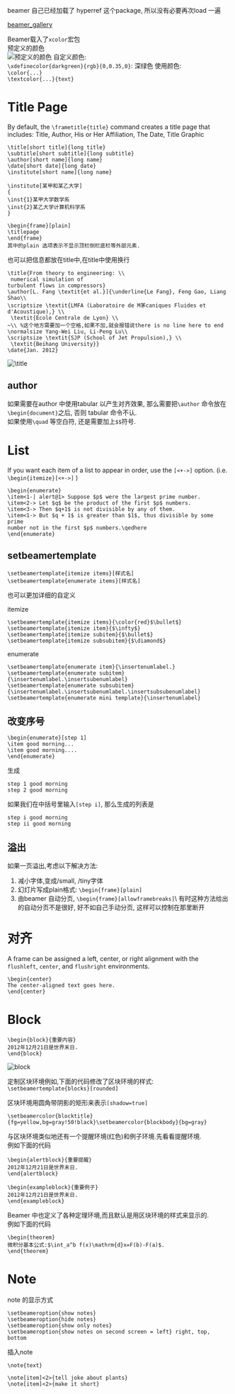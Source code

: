 beamer 自己已经加载了 hyperref 这个package, 所以没有必要再次load 一遍

[beamer_gallery](http://deic.uab.es/~iblanes/beamer_gallery/)

Beamer载入了`xcolor`宏包  
预定义的颜色  
![预定义的颜色](http://i.imgbox.com/6zjHzTM3.jpg)
自定义颜色:  
`\xdefinecolor{darkgreen}{rgb}{0,0.35,0}`: 深绿色
使用颜色:  
`\color{...}`  
`\textcolor{...}{text}`

# Title Page
By default, the `\frametitle{title}` command creates a title page that includes:
Title, Author, His or Her Affiliation, The Date, Title Graphic

	\title[short title]{long title}
	\subtitle[short subtitle]{long subtitle}
	\author[short name]{long name}
	\date[short date]{long date}
	\institute[short name]{long name}
	
	\institute[某甲和某乙大学]
	{
	\inst{1}某甲大学数学系
	\inst{2}某乙大学计算机科学系
	}
	
	\begin{frame}[plain]
	\titlepage
	\end{frame}
	其中的plain 选项表示不显示顶栏侧栏底栏等外部元素.

也可以把信息都放在title中,在title中使用换行

	\title{From theory to engineering: \\
	 numerical simulation of
	turbulent flows in compressors}
	\author[L. Fang \textit{et al.}]{\underline{Le Fang}, Feng Gao, Liang Shao\\
	\scriptsize \textit{LMFA (Laboratoire de M茅caniques Fluides et d'Acoustique),} \\
	 \textit{Ecole Centrale de Lyon} \\
	~\\ %这个地方需要加一个空格,如果不加,就会报错说there is no line here to end
	\normalsize Yang-Wei Liu, Li-Peng Lu\\
	\scriptsize \textit{SJP (School of Jet Propulsion),} \\
	 \textit{Beihang University}}
	\date{Jan. 2012}
![\title](http://i.imgbox.com/AYtCSjXh.jpg)

## author
如果需要在author 中使用tabular 以产生对齐效果, 那么需要把`\author` 命令放在`\begin{document}`之后, 否则 tabular 命令不认.  
如果使用`\quad` 等空白符, 还是需要加上`$$`符号.

# List
If you want each item of a list to appear in order, use the `[<+->]` option. (i.e. `\begin{itemize}[<+->]` )

	\begin{enumerate}
	\item<1-| alert@1> Suppose $p$ were the largest prime number.
	\item<2-> Let $q$ be the product of the first $p$ numbers.
	\item<3-> Then $q+1$ is not divisible by any of them.
	\item<1-> But $q + 1$ is greater than $1$, thus divisible by some prime
	number not in the first $p$ numbers.\qedhere
	\end{enumerate}

## setbeamertemplate

	\setbeamertemplate{itemize items}[样式名]
	\setbeamertemplate{enumerate items}[样式名]

也可以更加详细的自定义

itemize

	\setbeamertemplate{itemize items}{\color{red}$\bullet$} 
	\setbeamertemplate{itemize item}{$\infty$}
	\setbeamertemplate{itemize subitem}{$\bullet$}
	\setbeamertemplate{itemize subsubitem}{$\diamond$}

enumerate

	\setbeamertemplate{enumerate item}{\insertenumlabel.}
	\setbeamertemplate{enumerate subitem}{\insertenumlabel.\insertsubenumlabel}
	\setbeamertemplate{enumerate subsubitem}{\insertenumlabel.\insertsubenumlabel.\insertsubsubenumlabel}
	\setbeamertemplate{enumerate mini template}{\insertenumlabel}

## 改变序号

	\begin{enumerate}[step 1]
	\item good morning...
	\item good morning....
	\end{enumerate}
生成

	step 1 good morning
	step 2 good morning

如果我们在中括号里输入`[step i]`, 那么生成的列表是

	step i good morning
	step ii good morning

## 溢出
如果一页溢出,考虑以下解决方法:

1. 减小字体,变成/small, /tiny字体 
2. 幻灯片写成plain格式: `\begin{frame}[plain]`
3.  由beamer 自动分页, `\begin{frame}[allowframebreaks]`\\
有时这种方法给出的自动分页不是很好, 好不如自己手动分页, 这样可以控制在那里断开

# 对齐
A frame can be assigned a left, center, or right alignment with the
`flushleft`, `center`, and `flushright` environments.

	\begin{center}
	The center-aligned text goes here.
	\end{center}

# Block
	\begin{block}{重要内容}
	2012年12月21日是世界末日.
	\end{block}
![block](http://i.imgbox.com/e7k6k84Z.jpg)

定制区块环境例如,下面的代码修改了区块环境的样式:  
`\setbeamertemplate{blocks}[rounded]`

区块环境用圆角带阴影的矩形来表示`[shadow=true]`

`\setbeamercolor{blocktitle}{fg=yellow,bg=gray!50!black}\setbeamercolor{blockbody}{bg=gray}`

与区块环境类似地还有一个提醒环境(红色)和例子环境.先看看提醒环境.  
例如下面的代码

	\begin{alertblock}{重要提醒}
	2012年12月21日是世界末日.
	\end{alertblock}

	\begin{exampleblock}{重要例子}
	2012年12月21日是世界末日.
	\end{exampleblock}

Beamer 中也定义了各种定理环境,而且默认是用区块环境的样式来显示的.  
例如下面的代码
	
	\begin{theorem}
	微积分基本公式:$\int_a^b f(x)\mathrm{d}x=F(b)-F(a)$.
	\end{theorem}

# Note
note 的显示方式

	\setbeameroption{show notes}
	\setbeameroption{hide notes}
	\setbeameroption{show only notes}
	\setbeameroption{show notes on second screen = left} right, top, bottom

 插入note

	\note{text}
	
	\note[item]<2>{tell joke about plants}
	\note[item]<2>{make it short}
